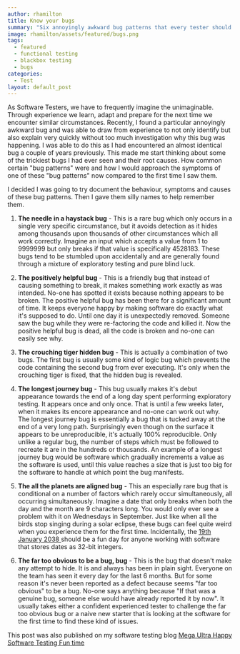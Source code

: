```yaml
---
author: rhamilton
title: Know your bugs
summary: "Six annoyingly awkward bug patterns that every tester should know..."
image: rhamilton/assets/featured/bugs.png
tags:
  - featured
  - functional testing
  - blackbox testing
  - bugs
categories:
  - Test
layout: default_post
---
```

As Software Testers, we have to frequently imagine the unimaginable. Through experience we learn, adapt and prepare for the next time we encounter similar circumstances. Recently, I found a particular annoyingly awkward bug and was able to draw from experience to not only identify but also explain very quickly without too much investigation why this bug was happening. I was able to do this as I had encountered an almost identical bug a couple of years previously. This made me start thinking about some of the trickiest bugs I had ever seen and their root causes. How common certain "bug patterns" were and how I would approach the symptoms of one of these "bug patterns" now compared to the first time I saw them.

I decided I was going to try document the behaviour, symptoms and causes of these bug patterns. Then I gave them silly names to help remember them.

1. **The needle in a haystack bug** - This is a rare bug which only occurs in a single very specific circumstance, but it avoids detection as it hides among thousands upon thousands of other circumstances which all work correctly. Imagine an input which accepts a value from 1 to 9999999 but only breaks if that value is specifically 4528183. These bugs tend to be stumbled upon accidentally and are generally found through a mixture of exploratory testing and pure blind luck.

1. **The positively helpful bug** - This is a friendly bug that instead of causing something to break, it makes something work exactly as was intended. No-one has spotted it exists because nothing appears to be broken. The positive helpful bug has been there for a significant amount of time. It keeps everyone happy by making software do exactly what it's supposed to do. Until one day it is unexpectedly removed. Someone saw the bug while they were re-factoring the code and killed it. Now the positive helpful bug is dead, all the code is broken and no-one can easily see why.

1. **The crouching tiger hidden bug** - This is actually a combination of two bugs. The first bug is usually some kind of logic bug which prevents the code containing the second bug from ever executing. It's only when the crouching tiger is fixed, that the hidden bug is revealed.

1. **The longest journey bug** - This bug usually makes it's debut appearance towards the end of a long day spent performing exploratory testing. It appears once and only once. That is until a few weeks later, when it makes its encore appearance and no-one can work out why. The longest journey bug is essentially a bug that is tucked away at the end of a very long path. Surprisingly even though on the surface it appears to be unreproducible, it's actually 100% reproducible. Only unlike a regular bug, the number of steps which must be followed to recreate it are in the hundreds or thousands. An example of a longest journey bug would be software which gradually increments a value as the software is used, until this value reaches a size that is just too big for the software to handle at which point the bug manifests.

1. **The all the planets are aligned bug** - This an especially rare bug that is conditional on a number of factors which rarely occur simultaneously, all occurring simultaneously. Imagine a date that only breaks when both the day and the month are 9 characters long. You would only ever see a problem with it on Wednesdays in September. Just like when all the birds stop singing during a solar eclipse, these bugs can feel quite weird when you experience them for the first time. Incidentally,  the <a href="https://en.wikipedia.org/wiki/Year_2038_problem"> 19th January 2038 </a> should be a fun day for anyone working with software that stores dates as 32-bit integers.

1. **The far too obvious to be a bug, bug** - This is the bug that doesn't make any attempt to hide. It is and always has been in plain sight. Everyone on the team has seen it every day for the last 6 months. But for some reason it's never been reported as a defect because seems "far too obvious" to be a bug. No-one says anything because "If that was a genuine bug, someone else would have already reported it by now".  It usually takes either a confident experienced tester to challenge the far too obvious bug or a naive new starter that is looking at the software for the first time to find these kind of issues.

This post was also published on my software testing blog <a href="http://testingfuntime.blogspot.co.uk/">Mega Ultra Happy Software Testing Fun time </a>

